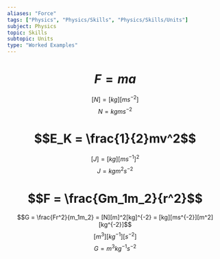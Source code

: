```yaml
---
aliases: "Force"
tags: ["Physics", "Physics/Skills", "Physics/Skills/Units"]
subject: Physics
topic: Skills
subtopic: Units
type: "Worked Examples"
---
```


# $$F = ma$$
$$[N] = [kg][ms^{-2}]$$
$$N = kgms^{-2}$$

# $$E_K = \frac{1}{2}mv^2$$
$$[J] = [kg][ms^{-1}]^2$$
$$J = kgm^2s^{-2}$$

# $$F = \frac{Gm_1m_2}{r^2}$$
$$G = \frac{Fr^2}{m_1m_2} = [N][m]^2[kg]^{-2} = [kg][ms^{-2}][m^2][kg^{-2}]$$
$$[m^3][kg^{-1}][s^{-2}]$$
$$G = m^3kg^{-1}s^{-2}$$